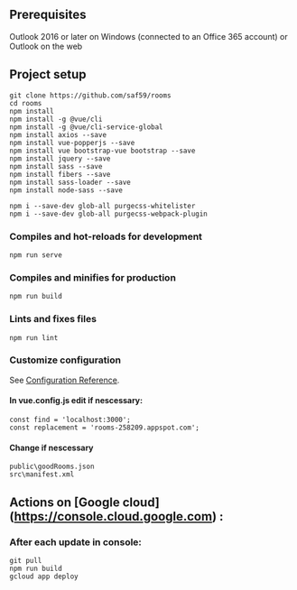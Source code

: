 ## Prerequisites
   Outlook 2016 or later on Windows (connected to an Office 365 account) or Outlook on the web
## Project setup
```
git clone https://github.com/saf59/rooms 
cd rooms
npm install
npm install -g @vue/cli
npm install -g @vue/cli-service-global
npm install axios --save
npm install vue-popperjs --save
npm install vue bootstrap-vue bootstrap --save 
npm install jquery --save
npm install sass --save
npm install fibers --save
npm install sass-loader --save
npm install node-sass --save

npm i --save-dev glob-all purgecss-whitelister
npm i --save-dev glob-all purgecss-webpack-plugin
```

### Compiles and hot-reloads for development
```
npm run serve
```

### Compiles and minifies for production
```
npm run build
```

### Lints and fixes files
```
npm run lint
```

### Customize configuration
See [Configuration Reference](https://cli.vuejs.org/config/).
#### In vue.config.js edit if nescessary:
```
const find = 'localhost:3000';
const replacement = 'rooms-258209.appspot.com';
```
#### Change if nescessary
```
public\goodRooms.json 
src\manifest.xml
```

## Actions on [Google cloud] (https://console.cloud.google.com) : 

### After each update in console:
```
git pull
npm run build
gcloud app deploy
```
